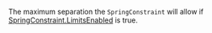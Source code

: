 The maximum separation the `SpringConstraint` will allow if [SpringConstraint.LimitsEnabled](https://developer.roblox.com/api-reference/property/SpringConstraint/LimitsEnabled) is true.